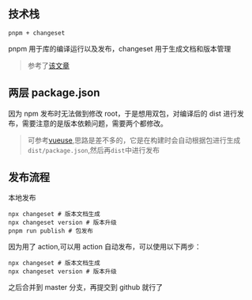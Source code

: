 ## 技术栈

`pnpm + changeset`

pnpm 用于库的编译运行以及发布，changeset 用于生成文档和版本管理

> 参考了[该文章](https://juejin.cn/post/7184392660939964474#heading-19)

## 两层 package.json

因为 npm 发布时无法做到修改 root，于是想用双包，对编译后的 dist 进行发布，需要注意的是版本依赖问题，需要两个都修改。

> 可参考[vueuse](https://github.com/vueuse/vueuse/blob/main/scripts/build.ts),思路是差不多的，它是在构建时会自动根据包进行生成`dist/package.json`,然后再`dist`中进行发布

## 发布流程

本地发布

```
npx changeset # 版本文档生成
npx changeset version # 版本升级
pnpm run publish # 包发布
```

因为用了 action,可以用 action 自动发布，可以使用以下两步：

```
npx changeset # 版本文档生成
npx changeset version # 版本升级
```

之后合并到 master 分支，再提交到 github 就行了
